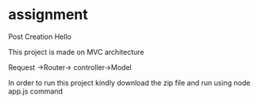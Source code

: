# assignment
Post Creation
Hello 

This project is made on MVC architecture

Request ->Router-> controller->Model

In order to run this project kindly download the zip file and run using node app.js command

